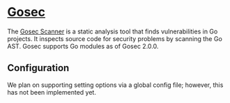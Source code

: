 # [Gosec](https://github.com/securego/gosec)

The [Gosec Scanner](https://github.com/securego/gosec) is a static analysis tool that finds vulnerabilities in Go projects. It inspects source code for security problems by scanning the Go AST. Gosec supports Go modules as of Gosec 2.0.0.


## Configuration

We plan on supporting setting options via a global config file; however, this has not been implemented yet.
